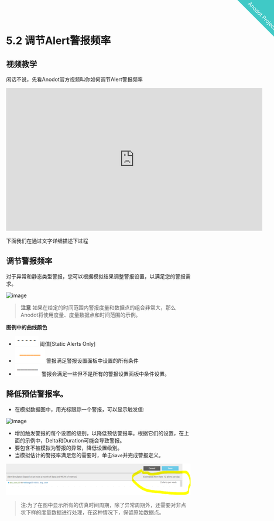 
<html>
    <a href="http://anodot.nie.netease.com/" class="homepage-corner" aria-label="View source on Github">
        <svg width="100" height="100" viewBox="0 0 250 250" style="fill:#40c9c6; color:#fff; position: fixed; top: 0; border: 0; right: 0;" aria-hidden="true">
            <path d="M0,0 L250,250 L250,0 Z"></path>
            <text x="40" y="40" fill="white" style="font-size: 36px;" size="20" transform="rotate(45 70,70)">Anodot Project</text>
        </svg>
    </a>
    </style>
</html>


# 5.2 调节Alert警报频率


## 视频教学

闲话不说，先看Anodot官方视频叫你如何调节Alert警报频率

<iframe width="700" height="390" src="https://www.youtube.com/embed/dhX69uLhN6s" frameborder="0" allow="autoplay; encrypted-media" allowfullscreen></iframe>


下面我们在通过文字详细描述下过程

## 调节警报频率

对于异常和静态类型警报，您可以根据模拟结果调整警报设置，以满足您的警报需求。

![image](https://support.anodot.com/hc/article_attachments/360001426634/AL-2838_Alert_partial_data.png)

> **注意** 如果在给定的时间范围内警报度量和数据点的组合非常大，那么Anodot将使用度量、度量数据点和时间范围的示例。

**图例中的曲线颜色**

- ![image](2_tuning_the_alert_rate/tuning_the_alert_rate_01.png) 阈值[Static Alerts Only]
- ![image](2_tuning_the_alert_rate/tuning_the_alert_rate_02.png) 警报满足警报设置面板中设置的所有条件
- ![image](2_tuning_the_alert_rate/tuning_the_alert_rate_03.png) 警报会满足一些但不是所有的警报设置面板中条件设置。

## 降低预估警报率。

- 在模拟数据图中，用光标跟踪一个警报，可以显示触发值:

![image](https://support.anodot.com/hc/article_attachments/360007712734/Trigger_values.png)

- 增加触发警报的每个设置的级别，以降低预估警报率。根据它们的设置，在上面的示例中，Delta和Duration可能会导致警报。
- 要包含不被模拟为警报的异常，降低设置级别。
- 当模拟估计的警报率满足您的需要时，单击`Save`并完成警报定义。

![image](2_tuning_the_alert_rate/tuning_the_alert_rate_04.png)

> 注:为了在图中显示所有的仿真时间周期，除了异常周期外，还需要对非点状下样的度量数据进行处理，在这种情况下，保留原始数据点。
